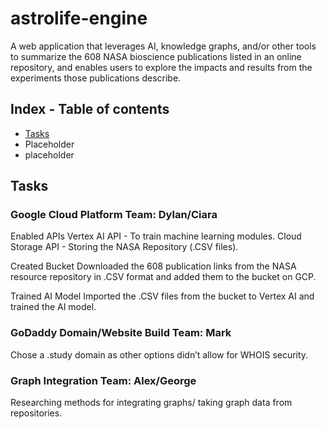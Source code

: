 # astrolife-engine
A web application that leverages AI, knowledge graphs, and/or other tools to summarize the 608 NASA bioscience publications listed in an online repository, and enables users to explore the impacts and results from the experiments those publications describe.

## Index - Table of contents
* [Tasks](#tasks)
* Placeholder
* placeholder

## Tasks
### Google Cloud Platform Team: Dylan/Ciara
Enabled APIs
Vertex AI API - To train machine learning modules.
Cloud Storage API - Storing the NASA Repository (.CSV files).

Created Bucket
Downloaded the 608 publication links from the NASA resource repository in .CSV format and added them to the bucket on GCP.

Trained AI Model
Imported the .CSV files from the bucket to Vertex AI and trained the AI model.

### GoDaddy Domain/Website Build Team: Mark
Chose a .study domain as other options didn’t allow for WHOIS security.

### Graph Integration Team: Alex/George
Researching methods for integrating graphs/ taking graph data from repositories.





